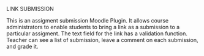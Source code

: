 LINK SUBMISSION

This is an assigment submission Moodle Plugin.
It allows course administrators to enable students to bring a link as a submission to a particular assigment. 
The text field for the link has a validation function. 
Teacher can see a list of submission, leave a comment on each submission, and grade it. 
